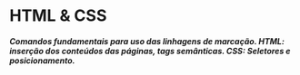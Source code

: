 ﻿# HTML & CSS

##### Comandos fundamentais para uso das linhagens de marcação. HTML: inserção dos conteúdos das páginas, tags semânticas. CSS: Seletores e posicionamento.
